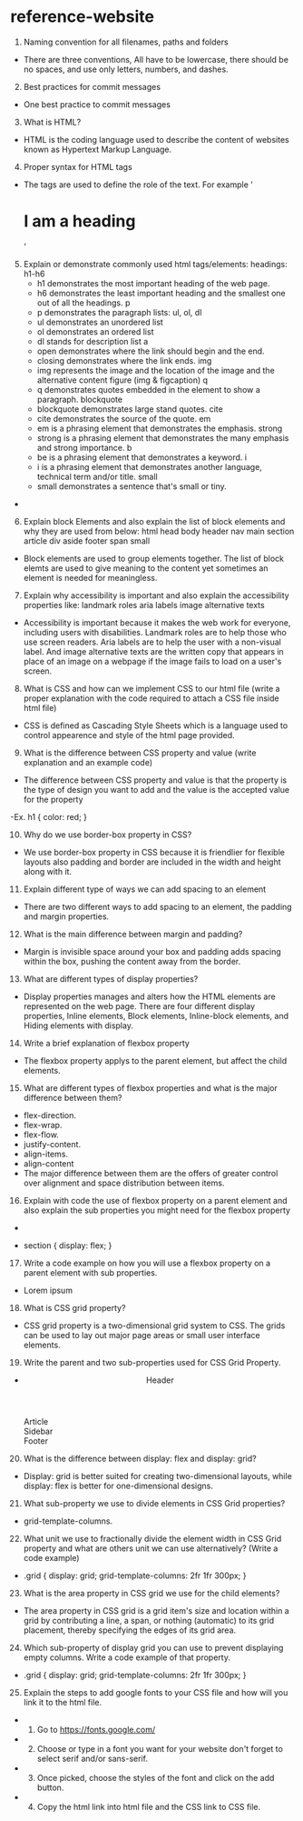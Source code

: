 # reference-website

1. Naming convention for all filenames, paths and folders
- There are three conventions, All have to be lowercase, there should be no spaces, and use only letters, numbers, and dashes.

2. Best practices for commit messages
- One best practice to commit messages 

3. What is HTML?
- HTML is the coding language used to describe the content of websites known as Hypertext Markup Language.

4. Proper syntax for HTML tags
- The tags are used to define the role of the text. For example '<h1>I am a heading</h1>'

5. Explain or demonstrate commonly used html tags/elements:
    headings: h1-h6
    - h1 demonstrates the most important heading of the web page. 
    - h6 demonstrates the least important heading and the smallest one out of all the headings.
    p
    - p demonstrates the paragraph 
    lists: ul, ol, dl
    - ul demonstrates an unordered list
    - ol demonstrates an ordered list
    - dl stands for description list
    a
    - open <a> demonstrates where the link should begin and the end.
    - closing </a> demonstrates where the link ends.
    img
    - img represents the image and the location of the image and the alternative content
    figure (img & figcaption)
    q
    - q demonstrates quotes embedded in the element to show a paragraph.
    blockquote
    - blockquote demonstrates large stand quotes.
    cite
    - cite demonstrates the source of the quote.
    em
    - em is a phrasing element that demonstrates the emphasis.
    strong
    - strong is a phrasing element that demonstrates the many emphasis and strong importance.
    b
    - be is a phrasing element that demonstrates a keyword.
    i
    - i is a phrasing element that demonstrates another language, technical term and/or title.
    small
    - small demonstrates a sentence that's small or tiny.
- 

6. Explain block Elements and also explain the list of block elements and why they are used from below:
    html
    head
    body
    header
    nav
    main
    section
    article
    div
    aside
    footer
    span
    small
- Block elements are used to group elements together. The list of block elemts are used to give meaning to the content yet sometimes an element is needed for meaningless.

7. Explain why accessibility is important and also explain the accessibility properties like:
    landmark roles
    aria labels
    image alternative texts
- Accessibility is important because it makes the web work for everyone, including users with disabilities. Landmark roles are to help those who use screen readers. Aria labels are to help the user with a non-visual label. And image alternative texts are the written copy that appears in place of an image on a webpage if the image fails to load on a user's screen.

8. What is CSS and how can we implement CSS to our html file (write a proper explanation with the code required to attach a CSS file inside html file)
- CSS is defined as Cascading Style Sheets which is a language used to control appearence and style of the html page provided.

9. What is the difference between CSS property and value (write explanation and an example code)
- The difference between CSS property and value is that the property is the type of design you want to add and the value is the accepted value for the property

-Ex.  h1 {
        color: red;
      }

10. Why do we use border-box property in CSS?
- We use border-box property in CSS because it is friendlier for flexible layouts also padding and border are included in the width and height along with it.

11. Explain different type of ways we can add spacing to an element
- There are two different ways to add spacing to an element, the padding and margin properties.

12. What is the main difference between margin and padding?
- Margin is invisible space around your box and padding adds spacing within the box, pushing the content away from the border. 

13. What are different types of display properties?
- Display properties manages and alters how the HTML elements are represented on the web page. There are four different display properties, Inline elements, Block elements, Inline-block elements, and Hiding elements with display. 

14. Write a brief explanation of flexbox property
- The flexbox property applys to the parent element, but affect the child elements.

15. What are different types of flexbox properties and what is the major difference between them?
- flex-direction.
- flex-wrap.
- flex-flow.
- justify-content.
- align-items.
- align-content
- The major difference between them are the offers of greater control over alignment and space distribution between items.

16. Explain with code the use of flexbox property on a parent element and also explain the sub properties you might need for the flexbox property
-  <section>
       <div>
       <div>
   </section>    

- section {
    display: flex;
  }

17. Write a code example on how you will use a flexbox property on a parent element with sub properties.
- <section>
    <div>
     <p>Lorem ipsum</p>
    <div>
   </section>  

18. What is CSS grid property?
- CSS grid property is a two-dimensional grid system to CSS. The grids can be used to lay out major page areas or small user interface elements.

19. Write the parent and two sub-properties used for CSS Grid Property.
- <main>
    <header>Header</header>
    <article>Article</article>
    <nav>Sidebar</nav>

    <footer>Footer</footer>
  </main>

20. What is the difference between display: flex and display: grid?
- Display: grid is better suited for creating two-dimensional layouts, while display: flex is better for one-dimensional designs.

21. What sub-property we use to divide elements in CSS Grid properties?
- grid-template-columns.

22. What unit we use to fractionally divide the element width in CSS Grid property and what are others unit we can use alternatively? (Write a code example)
- .grid {
    display: grid;
    grid-template-columns: 2fr 1fr 300px;
   }

23. What is the area property in CSS grid we use for the child elements?
- The area property in CSS grid is a grid item's size and location within a grid by contributing a line, a span, or nothing (automatic) to its grid placement, thereby specifying the edges of its grid area.

24. Which sub-property of display grid you can use to prevent displaying empty columns. Write a code example of that property.
- .grid {
    display: grid;
    grid-template-columns: 2fr 1fr 300px;
   }

25. Explain the steps to add google fonts to your CSS file and how will you link it to the html file.
- 1. Go to https://fonts.google.com/ 
- 2. Choose or type in a font you want for your website don't forget to select serif and/or sans-serif.
- 3. Once picked, choose the styles of the font and click on the add button.
- 4. Copy the html link into html file and the CSS link to CSS file.